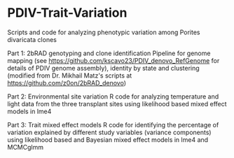 # PDIV-Trait-Variation

Scripts and code for analyzing phenotypic variation among Porites divaricata clones 

Part 1: 2bRAD genotyping and clone identification
Pipeline for genome mapping (see https://github.com/kscavo23/PDIV_denovo_RefGenome for details of PDIV genome assembly), identity by state and clustering (modified from Dr. Mikhail Matz's scripts at https://github.com/z0on/2bRAD_denovo)

Part 2: Environmental site variation
R code for analyzing temperature and light data from the three transplant sites using likelihood based mixed effect models in lme4

Part 3: Trait mixed effect models
R code for identifying the percentage of variation explained by different study variables (variance components) using likelihood based and Bayesian mixed effect models in lme4 and MCMCglmm
